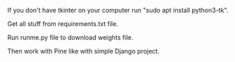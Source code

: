 If you don't have tkinter on your computer 
run "sudo apt install python3-tk".

Get all stuff from requirements.txt file.

Run runme.py file to download weights file.

Then work with Pine like with simple Django project.
